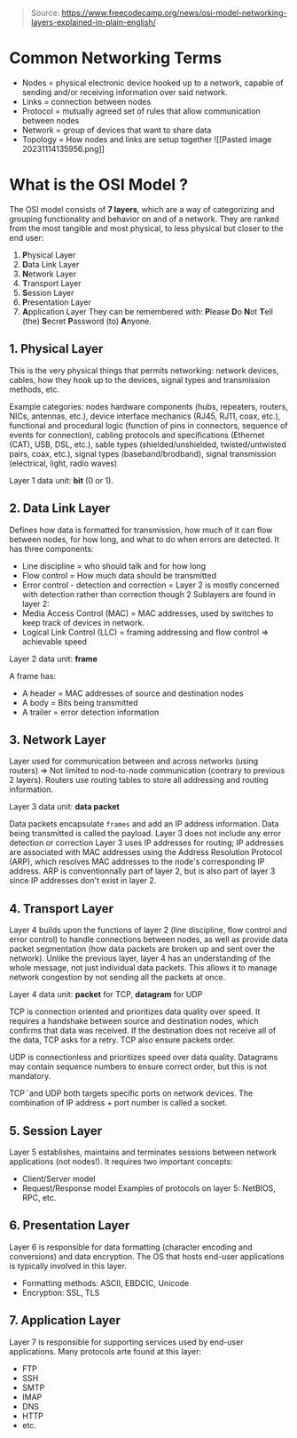 > Source: https://www.freecodecamp.org/news/osi-model-networking-layers-explained-in-plain-english/

# Common Networking Terms
- Nodes = physical electronic device hooked up to a network, capable of sending and/or receiving information over said network.
- Links = connection between nodes
- Protocol = mutually agreed set of rules that allow communication between nodes
- Network = group of devices that want to share data
- Topology = How nodes and links are setup together
![[Pasted image 20231114135956.png]]

# What is the OSI Model ?
The OSI model consists of **7 layers**, which are a way of categorizing and grouping functionality and behavior on and of a network. They are ranked from the most tangible and most physical, to less physical but closer to the end user:
1. **P**hysical Layer
2. **D**ata Link Layer
3. **N**etwork Layer
4. **T**ransport Layer
5. **S**ession Layer
6. **P**resentation Layer
7. **A**pplication Layer
They can be remembered with: **P**lease **D**o **N**ot **T**ell (the) **S**ecret **P**assword (to) **A**nyone.

## 1. Physical Layer
This is the very physical things that permits networking: network devices, cables, how they hook up to the devices, signal types and transmission methods, etc.

Example categories: nodes hardware components (hubs, repeaters, routers, NICs, antennas, etc.), device interface mechanics (RJ45, RJ11, coax, etc.), functional and procedural logic (function of pins in connectors, sequence of events for connection), cabling protocols and specifications (Ethernet (CAT), USB, DSL, etc.), sable types (shielded/unshielded, twisted/untwisted pairs, coax, etc.), signal types (baseband/brodband), signal transmission (electrical, light, radio waves)

Layer 1 data unit: **bit** (0 or 1).
## 2. Data Link Layer
Defines how data is formatted for transmission, how much of it can flow between nodes, for how long, and what to do when errors are detected. It has three components:
- Line discipline = who should talk and for how long
- Flow control = How much data should be transmitted
- Error control - detection and correction = Layer 2 is mostly concerned with detection rather than correction though
2 Sublayers are found in layer 2:
- Media Access Control (MAC) = MAC addresses, used by switches to keep track of devices in network.
- Logical Link Control (LLC) = framing addressing and flow control => achievable speed

Layer 2 data unit: **frame**

A frame has:
- A header = MAC addresses of source and destination nodes
- A body = Bits being transmitted
- A trailer = error detection information

## 3. Network Layer
Layer used for communication between and across networks (using routers) => Not limited to nod-to-node communication (contrary to previous 2 layers). Routers use routing tables to store all addressing and routing information.

Layer 3 data unit: **data packet**

Data packets encapsulate `frames` and add an IP address information. Data being transmitted is called the payload. Layer 3 does not include any error detection or correction Layer 3 uses IP addresses for routing; IP addresses are associated with MAC addresses using the Address Resolution Protocol (ARP), which resolves MAC addresses to the node's corresponding IP address. ARP is conventionnally part of layer 2, but is also part of layer 3 since IP addresses don't exist in layer 2.

## 4. Transport Layer
Layer 4 builds upon the functions of layer 2 (line discipline, flow control and error control) to handle connections between nodes, as well as provide data packet segmentation (how data packets are broken up and sent over the network). Unlike the previous layer, layer 4 has an understanding of the whole message, not just individual data packets. This allows it to manage network congestion by not sending all the packets at once.

Layer 4 data unit: **packet** for TCP, **datagram** for UDP

TCP is connection oriented and prioritizes data quality over speed. It requires a handshake between source and destination nodes, which confirms that data was received. If  the destination does not receive all of the data, TCP asks for a retry. TCP also ensure packets order.

UDP is connectionless and prioritizes speed over data quality. Datagrams may contain sequence numbers to ensure correct order, but this is not mandatory.

TCP¨and UDP both targets specific ports on network devices. The combination of IP address + port number is called a socket.

## 5. Session Layer
Layer 5 establishes, maintains and terminates sessions between network applications (not nodes!). It requires two important concepts:
- Client/Server model
- Request/Response model
Examples of protocols on layer 5: NetBIOS, RPC, etc.

## 6. Presentation Layer
Layer 6 is responsible for data formatting (character encoding and conversions) and data encryption. The OS that hosts end-user applications is typically involved in this layer.
- Formatting methods: ASCII, EBDCIC, Unicode
- Encryption: SSL, TLS

## 7. Application Layer
Layer 7 is responsible for supporting services used by end-user applications. Many protocols arte found at this layer:
- FTP
- SSH
- SMTP
- IMAP
- DNS
- HTTP
- etc.